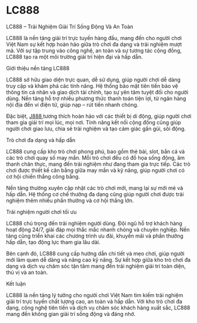 # LC888
LC888 – Trải Nghiệm Giải Trí Sống Động Và An Toàn

LC888 là nền tảng giải trí trực tuyến hàng đầu, mang đến cho người chơi Việt Nam sự kết hợp hoàn hảo giữa trò chơi đa dạng và trải nghiệm mượt mà. Với sự tập trung vào công nghệ, an toàn và sự tương tác cộng đồng, LC888 tạo ra một môi trường giải trí hiện đại và hấp dẫn.

Giới thiệu nền tảng LC888

LC888 sở hữu giao diện trực quan, dễ sử dụng, giúp người chơi dễ dàng truy cập và khám phá các tính năng. Hệ thống bảo mật tiên tiến bảo vệ thông tin cá nhân và giao dịch tài chính, tạo sự yên tâm tuyệt đối cho người dùng. Nền tảng hỗ trợ nhiều phương thức thanh toán tiện lợi, từ ngân hàng nội địa đến ví điện tử, giúp nạp – rút tiền nhanh chóng.

Đặc biệt, <a href=https://j888-vn.com> J888  </a>  tương thích hoàn hảo với các thiết bị di động, giúp người chơi tham gia giải trí mọi lúc, mọi nơi. Tính năng kết nối cộng đồng cũng giúp người chơi giao lưu, chia sẻ trải nghiệm và tạo cảm giác gần gũi, sôi động.

Trò chơi đa dạng và hấp dẫn

LC888 cung cấp kho trò chơi phong phú, bao gồm thẻ bài, slot, bắn cá và các trò chơi quay số may mắn. Mỗi trò chơi đều có đồ họa sống động, âm thanh chân thực, mang đến trải nghiệm như đang tham gia trực tiếp. Các trò chơi được thiết kế cân bằng giữa may mắn và kỹ năng, giúp người chơi có cơ hội chiến thắng công bằng.

Nền tảng thường xuyên cập nhật các trò chơi mới, mang lại sự mới mẻ và hấp dẫn. Hệ thống cơ chế thưởng đa dạng cũng giúp người chơi được trải nghiệm thêm nhiều phần thưởng và cơ hội thắng lớn.

Trải nghiệm người chơi tối ưu

LC888 chú trọng đến trải nghiệm người dùng. Đội ngũ hỗ trợ khách hàng hoạt động 24/7, giải đáp mọi thắc mắc nhanh chóng và chuyên nghiệp. Nền tảng cũng triển khai các chương trình ưu đãi, khuyến mãi và phần thưởng hấp dẫn, tạo động lực tham gia lâu dài.

Bên cạnh đó, LC888 cung cấp hướng dẫn chi tiết và mẹo chơi, giúp người mới làm quen dễ dàng và nâng cao kỹ năng. Sự kết hợp giữa kho trò chơi đa dạng và dịch vụ chăm sóc tận tâm mang đến trải nghiệm giải trí toàn diện, thú vị và an toàn.

Kết luận

LC888 là nền tảng lý tưởng cho người chơi Việt Nam tìm kiếm trải nghiệm giải trí trực tuyến chất lượng cao, an toàn và hấp dẫn. Với kho trò chơi đa dạng, công nghệ tiên tiến và dịch vụ chăm sóc khách hàng xuất sắc, LC888 mang đến không gian giải trí sống động và đáng nhớ.
